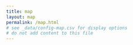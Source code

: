 ```yaml
---
title: map
layout: map
permalink: /map.html
# see _data/config-map.csv for display options
# do not add content to this file
---
```

